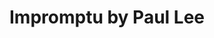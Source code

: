 ---
title: "Impromptu by Paul Lee"
description: "Impromptu by Paul Lee"
layout: shop
keywords:
  - 美食競賽
  - 台灣美食
  - 美食精選
datePublished: "2025-06-30"
dateModified: "2025-07-07"
city: "台北市"
district: "中山區"
address: "台北市中山區中山北路二段39巷3號B1"
phone: "0225212518"
geo: "25.05417685841221, 121.52423063792575"
google_map: "https://maps.app.goo.gl/KzbjU6DDMxacNCKE6"
footinder: "https://footinder.com.tw/%E5%8F%B0%E5%8C%97%E5%B8%82%E4%B8%AD%E5%B1%B1%E5%8D%80/46994/"
official: "http://www.impromptu.com.tw/"
award:
  - name: "500盤"
    year: "2024"
    entries:
      - dishes:
          - "龍蝦拌麵"
          - "烤胭脂蝦"

---